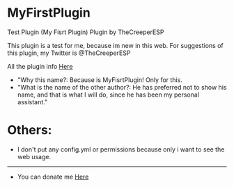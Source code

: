 # MyFirstPlugin
Test Plugin (My Fisrt Plugin)
Plugin by TheCreeperESP


This plugin is a test for me, because im new in this web.
For suggestions of this plugin, my Twitter is @TheCreeperESP

All the plugin info [Here](https://github.com/TheCreeperESP/MyFirstPlugin/wiki)

* "Why this name?: Because is MyFisrtPlugin! Only for this.
* "What is the name of the other author?: He has preferred not to show his name, and that is what I will do, since he has been my personal assistant."

# Others:

* I don't put any config.yml or permissions because only i want to see the web usage.

***

* You can donate me [Here](https://www.paypal.me/CreeperESP/)
